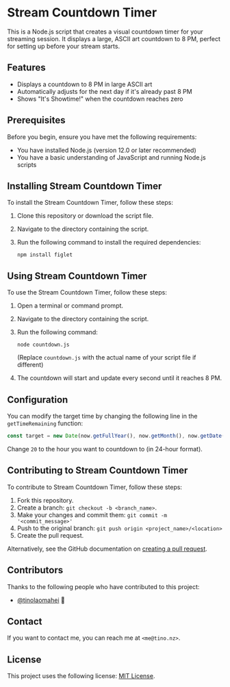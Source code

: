 
# Stream Countdown Timer

This is a Node.js script that creates a visual countdown timer for your streaming session. It displays a large, ASCII art countdown to 8 PM, perfect for setting up before your stream starts.

## Features

- Displays a countdown to 8 PM in large ASCII art
- Automatically adjusts for the next day if it's already past 8 PM
- Shows "It's Showtime!" when the countdown reaches zero

## Prerequisites

Before you begin, ensure you have met the following requirements:

- You have installed Node.js (version 12.0 or later recommended)
- You have a basic understanding of JavaScript and running Node.js scripts

## Installing Stream Countdown Timer

To install the Stream Countdown Timer, follow these steps:

1. Clone this repository or download the script file.
2. Navigate to the directory containing the script.
3. Run the following command to install the required dependencies:

   ```
   npm install figlet
   ```

## Using Stream Countdown Timer

To use the Stream Countdown Timer, follow these steps:

1. Open a terminal or command prompt.
2. Navigate to the directory containing the script.
3. Run the following command:

   ```
   node countdown.js
   ```

   (Replace `countdown.js` with the actual name of your script file if different)

4. The countdown will start and update every second until it reaches 8 PM.

## Configuration

You can modify the target time by changing the following line in the `getTimeRemaining` function:

```javascript
const target = new Date(now.getFullYear(), now.getMonth(), now.getDate(), 20, 0, 0);
```

Change `20` to the hour you want to countdown to (in 24-hour format).

## Contributing to Stream Countdown Timer

To contribute to Stream Countdown Timer, follow these steps:

1. Fork this repository.
2. Create a branch: `git checkout -b <branch_name>`.
3. Make your changes and commit them: `git commit -m '<commit_message>'`
4. Push to the original branch: `git push origin <project_name>/<location>`
5. Create the pull request.

Alternatively, see the GitHub documentation on [creating a pull request](https://help.github.com/articles/creating-a-pull-request/).

## Contributors

Thanks to the following people who have contributed to this project:

* [@tinolaomahei](https://github.com/tinolaoamhei) 📖

## Contact

If you want to contact me, you can reach me at `<me@tino.nz>`.

## License

This project uses the following license: [MIT License](https://opensource.org/licenses/MIT).